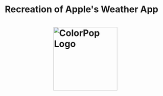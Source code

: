 # Recreation of Apple's Weather App

# <img src="Screenshot%202025-06-04%20at%2010.18.16%20PM.png" alt="ColorPop Logo" style="display: block; margin: 0 auto; width: 200px;">
